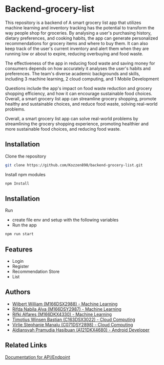 
# Backend-grocery-list

This repository is a backend of A smart grocery list app that utilizes machine learning and inventory tracking has the potential to transform the way people shop for groceries. By analysing a user's purchasing history, dietary preferences, and cooking habits, the app can generate personalized recommendations for grocery items and where to buy them. It can also keep track of the user's current inventory and alert them when they are running low or about to expire, reducing overbuying and food waste.

The effectiveness of the app in reducing food waste and saving money for consumers depends on how accurately it analyses the user's habits and preferences. The team's diverse academic backgrounds and skills, including 3 machine learning, 2 cloud computing, and 1 Mobile Development

Questions include the app's impact on food waste reduction and grocery shopping efficiency, and how it can encourage sustainable food choices. Overall, a smart grocery list app can streamline grocery shopping, promote healthy and sustainable choices, and reduce food waste, solving real-world problems.

Overall, a smart grocery list app can solve real-world problems by streamlining the grocery shopping experience, promoting healthier and more sustainable food choices, and reducing food waste.


## Installation

Clone the repository

```bash
git clone https://github.com/Kozzen890/backend-grocery-list.git
```

Install npm modules
```bash
npm Install
```

## Installation
Run

- create file env and setup with the following variables
- Run the app
```bash
npm run start
```
## Features

- Login
- Register
- Recommendation Store
- List

## Authors

- [Wilbert William (M166DSX2988) - Machine Learning](https://github.com/WilbertWill1am)
- [Rifda Nabila Alya (M166DSY2987) - Machine Learning](https://github.com/rifdana)
- [Rifki Alfares (M166DKX4330) - Machine Learning](https://github.com/Revee05)
- [Timotius Winsen Bastian (C163DSX3022) - Cloud Computing](https://github.com/Kozzen890)
- [Virlie Stephanie Manalu (C071DSY2898) - Cloud Computing](https://github.com/VirlieSM)
- [Aldiansyah Pramudia Hasibuan (A121DKX4680) - Android Developer](https://github.com/aldiansyahpramudia)


## Related Links


[Documentation for API/Endpoint](https://documenter.getpostman.com/view/27920824/2s93sc6DbT)

